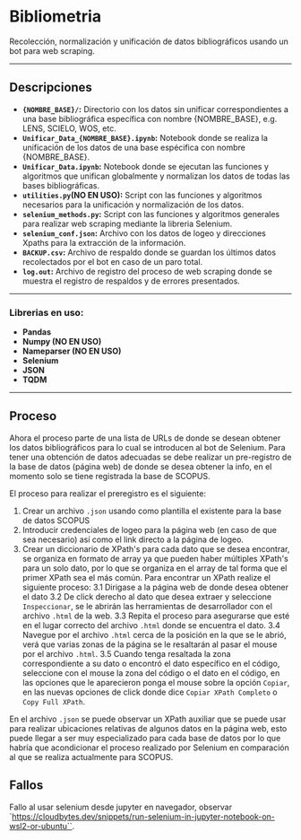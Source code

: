 # Bibliometria

Recolección, normalización y unificación de datos bibliográficos usando un bot para web scraping.

---

## Descripciones

- **`{NOMBRE_BASE}/`:** Directorio con los datos sin unificar correspondientes a una base bibliográfica específica con nombre {NOMBRE_BASE}, e.g. LENS, SCIELO, WOS, etc.
- **`Unificar_Data_{NOMBRE_BASE}.ipynb`:** Notebook donde se realiza la unificación de los datos de una base espécifica con nombre {NOMBRE_BASE}.
- **`Unificar_Data.ipynb`:** Notebook donde se ejecutan las funciones y algoritmos que unifican globalmente y normalizan los datos de todas las bases bibliográficas.
- **`utilities.py`(NO EN USO):** Script con las funciones y algoritmos necesarios para la unificación y normalización de los datos.
- **`selenium_methods.py`:** Script con las funciones y algoritmos generales para realizar web scraping mediante la libreria Selenium.
- **`selenium_conf.json`:** Archivo con los datos de logeo y direcciones Xpaths para la extracción de la información.
- **`BACKUP.csv`:** Archivo de respaldo donde se guardan los últimos datos recolectados por el bot en caso de un paro total.
- **`log.out`:** Archivo de registro del proceso de web scraping donde se muestra el registro de respaldos y de errores presentados.

---

### Librerias en uso:

- **Pandas**
- **Numpy (NO EN USO)**
- **Nameparser (NO EN USO)**
- **Selenium**
- **JSON**
- **TQDM**

---

## Proceso

Ahora el proceso parte de una lista de URLs de donde se desean obtener los datos bibliográficos para lo cual se introducen al bot de Selenium. Para tener una obtención de datos adecuadas se debe realizar un pre-registro de la base de datos (página web) de donde se desea obtener la info, en el momento solo se tiene registrada la base de SCOPUS.

El proceso para realizar el preregistro es el siguiente:

1. Crear un archivo `.json` usando como plantilla el existente para la base de datos SCOPUS
2. Introducir credenciales de logeo para la página web (en caso de que sea necesario) así como el link directo a la página de logeo.
3. Crear un diccionario de XPath's para cada dato que se desea encontrar, se organiza en formato de array ya que pueden haber múltiples XPath's para un solo dato, por lo que se organiza en el array de tal forma que el primer XPath sea el más común. Para encontrar un XPath realize el siguiente proceso:
   3.1 Dirigase a la página web de donde desea obtener el dato
   3.2 De click derecho al dato que desea extraer y seleccione `Inspeccionar`, se le abrirán las herramientas de desarrollador con el archivo `.html` de la web.
   3.3 Repita el proceso para asegurarse que esté en el lugar correcto del archivo `.html` donde se encuentra el dato.
   3.4 Navegue por el archivo `.html` cerca de la posición en la que se le abrió, verá que varias zonas de la página se le resaltarán al pasar el mouse por el archivo `.html`.
   3.5 Cuando tenga resaltada la zona correspondiente a su dato o encontró el dato específico en el código, seleccione con el mouse la zona del código o el dato en el código, en las opciones que le aparecieron ponga el mouse sobre la opción `Copiar`, en las nuevas opciones de click donde dice `Copiar XPath Completo` o `Copy Full XPath`.

En el archivo `.json` se puede observar un XPath auxiliar que se puede usar para realizar ubicaciones relativas de algunos datos en la página web, esto puede llegar a ser muy especializado para cada base de datos por lo que habría que acondicionar el proceso realizado por Selenium en comparación al que se realiza actualmente para SCOPUS.

## Fallos

Fallo al usar selenium desde jupyter en navegador, observar `https://cloudbytes.dev/snippets/run-selenium-in-jupyter-notebook-on-wsl2-or-ubuntu``.

